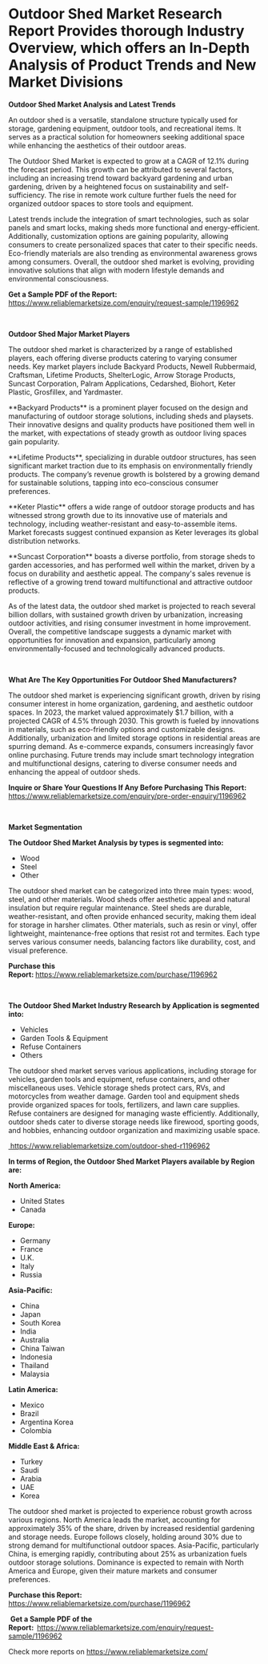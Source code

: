 <p><h1>Outdoor Shed Market Research Report Provides thorough Industry Overview, which offers an In-Depth Analysis of Product Trends and New Market Divisions</h1></p><p><strong>Outdoor Shed Market Analysis and Latest Trends</strong></p>
<p><p>An outdoor shed is a versatile, standalone structure typically used for storage, gardening equipment, outdoor tools, and recreational items. It serves as a practical solution for homeowners seeking additional space while enhancing the aesthetics of their outdoor areas. </p><p>The Outdoor Shed Market is expected to grow at a CAGR of 12.1% during the forecast period. This growth can be attributed to several factors, including an increasing trend toward backyard gardening and urban gardening, driven by a heightened focus on sustainability and self-sufficiency. The rise in remote work culture further fuels the need for organized outdoor spaces to store tools and equipment. </p><p>Latest trends include the integration of smart technologies, such as solar panels and smart locks, making sheds more functional and energy-efficient. Additionally, customization options are gaining popularity, allowing consumers to create personalized spaces that cater to their specific needs. Eco-friendly materials are also trending as environmental awareness grows among consumers. Overall, the outdoor shed market is evolving, providing innovative solutions that align with modern lifestyle demands and environmental consciousness.</p></p>
<p><strong>Get a Sample PDF of the Report:&nbsp;</strong> <a href="https://www.reliablemarketsize.com/enquiry/request-sample/1196962?utm_campaign=1991&utm_medium=2&utm_source=Github&utm_content=ia&utm_term=07022025&utm_id=outdoor-shed">https://www.reliablemarketsize.com/enquiry/request-sample/1196962</a></p>
<p>&nbsp;</p>
<p><strong>Outdoor Shed Major Market Players</strong></p>
<p><p>The outdoor shed market is characterized by a range of established players, each offering diverse products catering to varying consumer needs. Key market players include Backyard Products, Newell Rubbermaid, Craftsman, Lifetime Products, ShelterLogic, Arrow Storage Products, Suncast Corporation, Palram Applications, Cedarshed, Biohort, Keter Plastic, Grosfillex, and Yardmaster.</p><p>**Backyard Products** is a prominent player focused on the design and manufacturing of outdoor storage solutions, including sheds and playsets. Their innovative designs and quality products have positioned them well in the market, with expectations of steady growth as outdoor living spaces gain popularity.</p><p>**Lifetime Products**, specializing in durable outdoor structures, has seen significant market traction due to its emphasis on environmentally friendly products. The company’s revenue growth is bolstered by a growing demand for sustainable solutions, tapping into eco-conscious consumer preferences.</p><p>**Keter Plastic** offers a wide range of outdoor storage products and has witnessed strong growth due to its innovative use of materials and technology, including weather-resistant and easy-to-assemble items. Market forecasts suggest continued expansion as Keter leverages its global distribution networks.</p><p>**Suncast Corporation** boasts a diverse portfolio, from storage sheds to garden accessories, and has performed well within the market, driven by a focus on durability and aesthetic appeal. The company's sales revenue is reflective of a growing trend toward multifunctional and attractive outdoor products.</p><p>As of the latest data, the outdoor shed market is projected to reach several billion dollars, with sustained growth driven by urbanization, increasing outdoor activities, and rising consumer investment in home improvement. Overall, the competitive landscape suggests a dynamic market with opportunities for innovation and expansion, particularly among environmentally-focused and technologically advanced products.</p></p>
<p>&nbsp;</p>
<p><strong>What Are The Key Opportunities For Outdoor Shed Manufacturers?</strong></p>
<p><p>The outdoor shed market is experiencing significant growth, driven by rising consumer interest in home organization, gardening, and aesthetic outdoor spaces. In 2023, the market valued approximately $1.7 billion, with a projected CAGR of 4.5% through 2030. This growth is fueled by innovations in materials, such as eco-friendly options and customizable designs. Additionally, urbanization and limited storage options in residential areas are spurring demand. As e-commerce expands, consumers increasingly favor online purchasing. Future trends may include smart technology integration and multifunctional designs, catering to diverse consumer needs and enhancing the appeal of outdoor sheds.</p></p>
<p><strong>Inquire or Share Your Questions If Any Before Purchasing This Report:</strong> <a href="https://www.reliablemarketsize.com/enquiry/pre-order-enquiry/1196962?utm_campaign=1991&utm_medium=2&utm_source=Github&utm_content=ia&utm_term=07022025&utm_id=outdoor-shed">https://www.reliablemarketsize.com/enquiry/pre-order-enquiry/1196962</a></p>
<p>&nbsp;</p>
<p><strong>Market Segmentation</strong></p>
<p><strong>The Outdoor Shed Market Analysis by types is segmented into:</strong></p>
<p><ul><li>Wood</li><li>Steel</li><li>Other</li></ul></p>
<p><p>The outdoor shed market can be categorized into three main types: wood, steel, and other materials. Wood sheds offer aesthetic appeal and natural insulation but require regular maintenance. Steel sheds are durable, weather-resistant, and often provide enhanced security, making them ideal for storage in harsher climates. Other materials, such as resin or vinyl, offer lightweight, maintenance-free options that resist rot and termites. Each type serves various consumer needs, balancing factors like durability, cost, and visual preference.</p></p>
<p><strong>Purchase this Report:&nbsp;</strong><a href="https://www.reliablemarketsize.com/purchase/1196962?utm_campaign=1991&utm_medium=2&utm_source=Github&utm_content=ia&utm_term=07022025&utm_id=outdoor-shed">https://www.reliablemarketsize.com/purchase/1196962</a></p>
<p>&nbsp;</p>
<p><strong>The Outdoor Shed Market Industry Research by Application is segmented into:</strong></p>
<p><ul><li>Vehicles</li><li>Garden Tools & Equipment</li><li>Refuse Containers</li><li>Others</li></ul></p>
<p><p>The outdoor shed market serves various applications, including storage for vehicles, garden tools and equipment, refuse containers, and other miscellaneous uses. Vehicle storage sheds protect cars, RVs, and motorcycles from weather damage. Garden tool and equipment sheds provide organized spaces for tools, fertilizers, and lawn care supplies. Refuse containers are designed for managing waste efficiently. Additionally, outdoor sheds cater to diverse storage needs like firewood, sporting goods, and hobbies, enhancing outdoor organization and maximizing usable space.</p></p>
<p><a href="https://www.reliablemarketsize.com/outdoor-shed-r1196962?utm_campaign=1991&utm_medium=2&utm_source=Github&utm_content=ia&utm_term=07022025&utm_id=outdoor-shed">&nbsp;https://www.reliablemarketsize.com/outdoor-shed-r1196962</a></p>
<p><strong>In terms of Region, the Outdoor Shed Market Players available by Region are:</strong></p>
<p>
    <p> <strong> North America: </strong>
        <ul>
            <li>United States</li>
            <li>Canada</li>
        </ul>
        </p> 
    <p> <strong> Europe: </strong>
        <ul>
            <li>Germany</li>
            <li>France</li>
            <li>U.K.</li>
            <li>Italy</li>
            <li>Russia</li>
        </ul>
        </p> 
    <p> <strong> Asia-Pacific: </strong>
        <ul>
            <li>China</li>
            <li>Japan</li>
            <li>South Korea</li>
            <li>India</li>
            <li>Australia</li>
            <li>China Taiwan</li>
            <li>Indonesia</li>
            <li>Thailand</li>
            <li>Malaysia</li>
        </ul>
        </p> 
    <p> <strong> Latin America: </strong>
        <ul>
            <li>Mexico</li>
            <li>Brazil</li>
            <li>Argentina Korea</li>
            <li>Colombia</li>
        </ul>
        </p> 
    <p> <strong> Middle East & Africa: </strong>
        <ul>
            <li>Turkey</li>
            <li>Saudi</li>
            <li>Arabia</li>
            <li>UAE</li>
            <li>Korea</li>
        </ul>
    </p>
    </p>
<p><p>The outdoor shed market is projected to experience robust growth across various regions. North America leads the market, accounting for approximately 35% of the share, driven by increased residential gardening and storage needs. Europe follows closely, holding around 30% due to strong demand for multifunctional outdoor spaces. Asia-Pacific, particularly China, is emerging rapidly, contributing about 25% as urbanization fuels outdoor storage solutions. Dominance is expected to remain with North America and Europe, given their mature markets and consumer preferences.</p></p>
<p><strong>Purchase this Report: </strong><a href="https://www.reliablemarketsize.com/purchase/1196962?utm_campaign=1991&utm_medium=2&utm_source=Github&utm_content=ia&utm_term=07022025&utm_id=outdoor-shed">https://www.reliablemarketsize.com/purchase/1196962</a></p>
<p>&nbsp;<strong>Get a Sample PDF of the Report:&nbsp;&nbsp;</strong><a href="https://www.reliablemarketsize.com/enquiry/request-sample/1196962?utm_campaign=1991&utm_medium=2&utm_source=Github&utm_content=ia&utm_term=07022025&utm_id=outdoor-shed">https://www.reliablemarketsize.com/enquiry/request-sample/1196962</a></p>
<p><strong></strong></p>
<p>Check more reports on <a href="https://www.reliablemarketsize.com/?utm_campaign=1991&utm_medium=2&utm_source=Github&utm_content=ia&utm_term=07022025&utm_id=outdoor-shed">https://www.reliablemarketsize.com/</a></p>